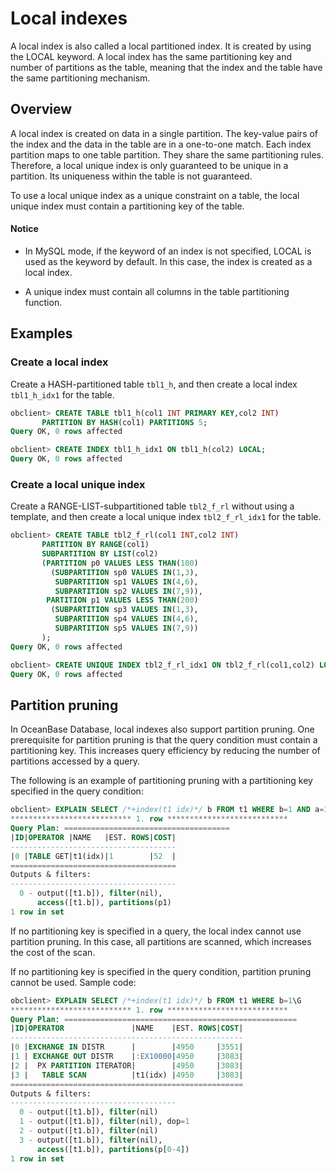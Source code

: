 # Local indexes

A local index is also called a local partitioned index. It is created by using the LOCAL keyword. A local index has the same partitioning key and number of partitions as the table, meaning that the index and the table have the same partitioning mechanism.

## Overview

A local index is created on data in a single partition. The key-value pairs of the index and the data in the table are in a one-to-one match. Each index partition maps to one table partition. They share the same partitioning rules. Therefore, a local unique index is only guaranteed to be unique in a partition. Its uniqueness within the table is not guaranteed.

To use a local unique index as a unique constraint on a table, the local unique index must contain a partitioning key of the table.

<main id="notice" type='notice'>
    <h4>Notice</h4>
    <ul>
    <li>
    <p>In MySQL mode, if the keyword of an index is not specified, LOCAL is used as the keyword by default. In this case, the index is created as a local index. </p>
    </li>
    <li>
    <p>A unique index must contain all columns in the table partitioning function. </p>
    </li>
    </ul>
</main>

## Examples

### Create a local index

Create a HASH-partitioned table `tbl1_h`, and then create a local index `tbl1_h_idx1` for the table.

```sql
obclient> CREATE TABLE tbl1_h(col1 INT PRIMARY KEY,col2 INT)
       PARTITION BY HASH(col1) PARTITIONS 5;
Query OK, 0 rows affected

obclient> CREATE INDEX tbl1_h_idx1 ON tbl1_h(col2) LOCAL;
Query OK, 0 rows affected
```

### Create a local unique index

Create a RANGE-LIST-subpartitioned table `tbl2_f_rl` without using a template, and then create a local unique index `tbl2_f_rl_idx1` for the table.

```sql
obclient> CREATE TABLE tbl2_f_rl(col1 INT,col2 INT)
       PARTITION BY RANGE(col1)
       SUBPARTITION BY LIST(col2)
       (PARTITION p0 VALUES LESS THAN(100)
         (SUBPARTITION sp0 VALUES IN(1,3),
          SUBPARTITION sp1 VALUES IN(4,6),
          SUBPARTITION sp2 VALUES IN(7,9)),
        PARTITION p1 VALUES LESS THAN(200)
         (SUBPARTITION sp3 VALUES IN(1,3),
          SUBPARTITION sp4 VALUES IN(4,6),
          SUBPARTITION sp5 VALUES IN(7,9))
       );
Query OK, 0 rows affected

obclient> CREATE UNIQUE INDEX tbl2_f_rl_idx1 ON tbl2_f_rl(col1,col2) LOCAL;
Query OK, 0 rows affected
```

## Partition pruning

In OceanBase Database, local indexes also support partition pruning. One prerequisite for partition pruning is that the query condition must contain a partitioning key. This increases query efficiency by reducing the number of partitions accessed by a query.

The following is an example of partitioning pruning with a partitioning key specified in the query condition:

```sql
obclient> EXPLAIN SELECT /*+index(t1 idx)*/ b FROM t1 WHERE b=1 AND a=1\G
*************************** 1. row ***************************
Query Plan: =====================================
|ID|OPERATOR |NAME   |EST. ROWS|COST|
-------------------------------------
|0 |TABLE GET|t1(idx)|1        |52  |
=====================================
Outputs & filters:
-------------------------------------
  0 - output([t1.b]), filter(nil),
      access([t1.b]), partitions(p1)
1 row in set
```

If no partitioning key is specified in a query, the local index cannot use partition pruning. In this case, all partitions are scanned, which increases the cost of the scan.

If no partitioning key is specified in the query condition, partition pruning cannot be used. Sample code:

```sql
obclient> EXPLAIN SELECT /*+index(t1 idx)*/ b FROM t1 WHERE b=1\G
*************************** 1. row ***************************
Query Plan: ====================================================
|ID|OPERATOR               |NAME    |EST. ROWS|COST|
----------------------------------------------------
|0 |EXCHANGE IN DISTR      |        |4950     |3551|
|1 | EXCHANGE OUT DISTR    |:EX10000|4950     |3083|
|2 |  PX PARTITION ITERATOR|        |4950     |3083|
|3 |   TABLE SCAN          |t1(idx) |4950     |3083|
====================================================
Outputs & filters:
-------------------------------------
  0 - output([t1.b]), filter(nil)
  1 - output([t1.b]), filter(nil), dop=1
  2 - output([t1.b]), filter(nil)
  3 - output([t1.b]), filter(nil),
      access([t1.b]), partitions(p[0-4])
1 row in set
```
